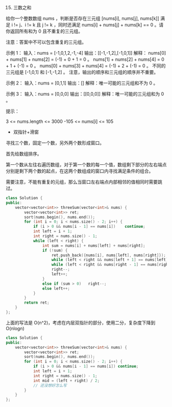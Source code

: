15. 三数之和

给你一个整数数组 nums ，判断是否存在三元组 [nums[i], nums[j], nums[k]] 满足 i != j、i != k 且 j != k ，同时还满足 nums[i] + nums[j] + nums[k] == 0 。请你返回所有和为 0 且不重复的三元组。

注意：答案中不可以包含重复的三元组。

 

 

示例 1：
输入：nums = [-1,0,1,2,-1,-4]
输出：[[-1,-1,2],[-1,0,1]]
解释：
nums[0] + nums[1] + nums[2] = (-1) + 0 + 1 = 0 。
nums[1] + nums[2] + nums[4] = 0 + 1 + (-1) = 0 。
nums[0] + nums[3] + nums[4] = (-1) + 2 + (-1) = 0 。
不同的三元组是 [-1,0,1] 和 [-1,-1,2] 。
注意，输出的顺序和三元组的顺序并不重要。

示例 2：
输入：nums = [0,1,1]
输出：[]
解释：唯一可能的三元组和不为 0 。

示例 3：
输入：nums = [0,0,0]
输出：[[0,0,0]]
解释：唯一可能的三元组和为 0 。
 

提示：

3 <= nums.length <= 3000
-105 <= nums[i] <= 105



* 双指针+滑窗

寻找三个数，固定一个数，另外两个数形成窗口。

首先给数组排序。

第一个数从左往右遍历数组，对于第一个数的每一个值，数组剩下部分的左右端点分别是剩下两个数的起点，在这两个数组成的窗口内寻找满足条件的组合。

需要注意，不能有重复的元组，那么当窗口左右端点内部相邻的值相同时需要跳过。

```cpp
class Solution {
public:
    vector<vector<int>> threeSum(vector<int>& nums) {
        vector<vector<int>> ret;
        sort(nums.begin(), nums.end());
        for (int i = 0; i < nums.size() - 2; i++) {
            if (i > 0 && nums[i - 1] == nums[i])    continue;
            int left = i + 1;
            int right = nums.size() - 1;
            while (left < right) {
                int sum = nums[i] + nums[left] + nums[right];
                if (!sum) {
                    ret.push_back({nums[i], nums[left], nums[right]});
                    while (left < right && nums[left + 1] == nums[left])   left++;
                    while (left < right && nums[right - 1] == nums[right]) right--;
                    right--;
                    left++;
                }
                else if (sum > 0)   right--;
                else left++;
            }
        }
        return ret;
    }
};
```

上面的写法是 O(n^2)，考虑在内层双指针的部分，使用二分，复杂度下降到 O(nlogn)

```cpp
class Solution {
public:
    vector<vector<int>> threeSum(vector<int>& nums) {
        vector<vector<int>> ret;
        sort(nums.begin(), nums.end());
        for (int i = 0; i < nums.size() - 2; i++) {
            if (i > 0 && nums[i - 1] == nums[i]) continue;
            int left = i + 1;
            int right = nums.size() - 1;
            int mid = (left + right) / 2;
            // 还没想好怎么写
        }
    }
};
```
